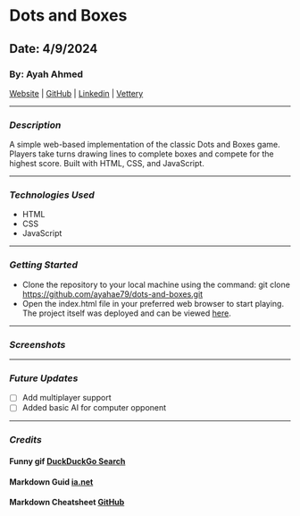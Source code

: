 # Dots and Boxes
 ## Date: 4/9/2024
 ### By: Ayah Ahmed
 [Website](http://www.duckduckgo.com) |
 [GitHub](https://github.com/ayahae79) |
 [Linkedin](www.linkedin.com/in/ayah-jawad-78a6071b0) | 
 [Vettery](http://www.duckduckgo.com) 
 ***
 ### ***Description***
 A simple web-based implementation of the classic Dots and Boxes game. Players take turns drawing lines to complete boxes and compete for the highest score. Built with HTML, CSS, and JavaScript.
 ***
 ### ***Technologies Used***
 * HTML
 * CSS
 * JavaScript
 ***
 ### ***Getting Started***
  * Clone the repository to your local machine using the command:
   git clone https://github.com/ayahae79/dots-and-boxes.git
  * Open the index.html file in your preferred web browser to start playing.
 The project itself was deployed and can be viewed [here](http://www.duckduckgo.com).
 ***
 ### ***Screenshots***
 <!-- #### image header 1 -->

 ***
 ### ***Future Updates***
 - [ ] Add multiplayer support
 - [ ] Added basic AI for computer opponent

 ***
 ### ***Credits***
 #### Funny gif [DuckDuckGo Search](http://www.duckduckgo.com)

 #### Markdown Guid [ia.net](http://www.ia.net)

 #### Markdown Cheatsheet [GitHub](http://www.GitHub.com)